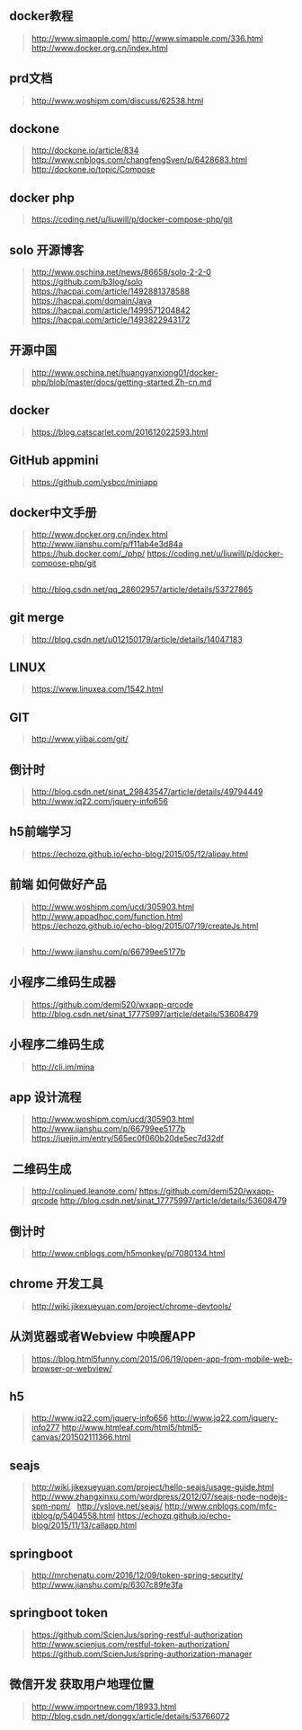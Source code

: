 ## docker教程
> http://www.simapple.com/
> http://www.simapple.com/336.html
> http://www.docker.org.cn/index.html
## prd文档
> http://www.woshipm.com/discuss/62538.html
## dockone
> http://dockone.io/article/834
> http://www.cnblogs.com/changfengSven/p/6428683.html
> http://dockone.io/topic/Compose
## docker php
> https://coding.net/u/liuwill/p/docker-compose-php/git
## solo 开源博客
> http://www.oschina.net/news/86658/solo-2-2-0
> https://github.com/b3log/solo
> https://hacpai.com/article/1492881378588
> https://hacpai.com/domain/Java
> https://hacpai.com/article/1499571204842
> https://hacpai.com/article/1493822943172
## 开源中国
> http://www.oschina.net/huangyanxiong01/docker-php/blob/master/docs/getting-started.Zh-cn.md
## docker
> https://blog.catscarlet.com/201612022593.html
## GitHub appmini
> https://github.com/ysbcc/miniapp
## docker中文手册
> http://www.docker.org.cn/index.html
> http://www.jianshu.com/p/f11ab4e3d84a
> https://hub.docker.com/_/php/
> https://coding.net/u/liuwill/p/docker-compose-php/git
## 
> http://blog.csdn.net/qq_28602957/article/details/53727865
## git merge
> http://blog.csdn.net/u012150179/article/details/14047183
## LINUX
> https://www.linuxea.com/1542.html
## GIT
> http://www.yiibai.com/git/
## 倒计时
> http://blog.csdn.net/sinat_29843547/article/details/49794449
> http://www.jq22.com/jquery-info656
## h5前端学习
> https://echozq.github.io/echo-blog/2015/05/12/alipay.html
## 前端 如何做好产品
> http://www.woshipm.com/ucd/305903.html
> http://www.appadhoc.com/function.html
> https://echozq.github.io/echo-blog/2015/07/19/createJs.html
## 
> http://www.jianshu.com/p/66799ee5177b
## 小程序二维码生成器
> https://github.com/demi520/wxapp-qrcode
> http://blog.csdn.net/sinat_17775997/article/details/53608479
## 小程序二维码生成
> http://cli.im/mina
## app 设计流程
> http://www.woshipm.com/ucd/305903.html
> http://www.jianshu.com/p/66799ee5177b
> https://juejin.im/entry/565ec0f060b20de5ec7d32df
##  二维码生成
> http://colinued.leanote.com/
> https://github.com/demi520/wxapp-qrcode
> http://blog.csdn.net/sinat_17775997/article/details/53608479
## 倒计时
> http://www.cnblogs.com/h5monkey/p/7080134.html
## chrome 开发工具
> http://wiki.jikexueyuan.com/project/chrome-devtools/
## 从浏览器或者Webview 中唤醒APP
> https://blog.html5funny.com/2015/06/19/open-app-from-mobile-web-browser-or-webview/
## h5
> http://www.jq22.com/jquery-info656
> http://www.jq22.com/jquery-info277
> http://www.htmleaf.com/html5/html5-canvas/201502111366.html
## seajs
> http://wiki.jikexueyuan.com/project/hello-seajs/usage-guide.html
> http://www.zhangxinxu.com/wordpress/2012/07/seajs-node-nodejs-spm-npm/  
> http://yslove.net/seajs/
> http://www.cnblogs.com/mfc-itblog/p/5404558.html
> https://echozq.github.io/echo-blog/2015/11/13/callapp.html
## springboot
> http://mrchenatu.com/2016/12/09/token-spring-security/
> http://www.jianshu.com/p/6307c89fe3fa
## springboot token
> https://github.com/ScienJus/spring-restful-authorization
> http://www.scienjus.com/restful-token-authorization/
> https://github.com/ScienJus/spring-authorization-manager
## 微信开发 获取用户地理位置
> http://www.importnew.com/18933.html
> http://blog.csdn.net/donggx/article/details/53766072
